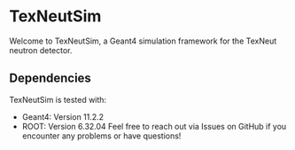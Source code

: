 # TexNeutSim
Welcome to TexNeutSim, a Geant4 simulation framework for the TexNeut neutron detector.
## Dependencies
TexNeutSim is tested with:
- Geant4: Version 11.2.2
- ROOT: Version 6.32.04
Feel free to reach out via Issues on GitHub if you encounter any problems or have questions!
